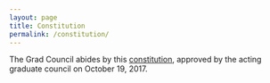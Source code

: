 ```yaml
---
layout: page
title: Constitution
permalink: /constitution/
---
```


The Grad Council abides by this [constitution](https://docs.google.com/a/vt.edu/document/d/1YrcqQCxML7jFIrtPRbh80wkqDbkA-7syDoGd6AdtGpQ/edit?usp=sharing), approved by the acting graduate council on October 19, 2017.
